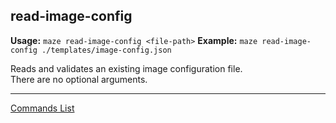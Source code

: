 ## read-image-config
**Usage:** `maze read-image-config <file-path>`
**Example:** `maze read-image-config ./templates/image-config.json`

Reads and validates an existing image configuration file.   
There are no optional arguments.

---

[Commands List](./readme.md)